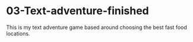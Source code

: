 # 03-Text-adventure-finished
This is my text adventure game based around choosing the best fast food locations.
